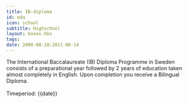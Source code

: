 ```yaml
---
title: IB-diploma
id: edu
icon: school
subtitle: Highschool
layout: boxes.hbs
tags:
date: 2008-08-10:2011-06-14
---
```

<p>
The International Baccalaureate (IB) Diploma Programme in Sweden consists of a preparational year followed by 2 years of education taken almost completely in English. Upon completion you receive a Bilingual Diploma.
<br><br>
Timeperiod: {{date}}
</p>
